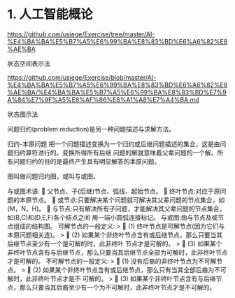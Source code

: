 # 1. 人工智能概论

https://github.com/usiege/Exercise/tree/master/AI-%E4%BA%BA%E5%B7%A5%E6%99%BA%E8%83%BD%E6%A6%82%E8%AE%BA

状态空间表示法


https://github.com/usiege/Exercise/blob/master/AI-%E4%BA%BA%E5%B7%A5%E6%99%BA%E8%83%BD%E6%A6%82%E8%AE%BA/%E4%BA%BA%E5%B7%A5%E6%99%BA%E8%83%BD%E7%9A%84%E7%9F%A5%E8%AF%86%E8%A1%A8%E7%A4%BA.md


状态图示法








问题归约(problem reduction)是另一种问题描述与求解方法。



归约-本原问题 把一个问题描述变换为一个归约或后继问题描述的集合，这是由问题归约算符进行的。变换所得所有后继 问题的解就意味着父辈问题的一个解。所有问题归约的目的是最终产生具有明显解答的本原问题。


图叫做问题归约图，或叫与或图。


与或图术语:  父节点、子(后继)节点、弧线、起始节点。  终叶节点:对应于原问题的本原节点。  或节点:只要解决某个问题就可解决其父辈问题的节点集合，如(M，N，H)。  与节点:只有解决所有子问题，才能解决其父辈问题的节点集合，如(B,C)和(D,E,F)各个结点之间 用一端小圆弧连接标记。 与或图:由与节点及或节点组成的结构图。 可解节点的一般定义: >  (1) 终叶节点是可解节点(因为它们与本原问题相关连)。 >  (2) 如果某个非终叶节点含有或后继节点，那么只要当其后继节点至少有一个是可解的时，此非终叶 节点才是可解的。 >  (3) 如果某个非终叶节点含有与后继节点，那么只要当其后继节点全部为可解时，此非终叶节点才是可解的。 不可解节点的一般定义: >  (1) 没有后裔的非终叶节点为不可解节点。 >  (2) 如果某个非终叶节点含有或后继节点，那么只有当其全部后裔为不可解时，此非终叶节点才是不 可解的。 >  (3) 如果某个非终叶节点含有与后继节点，那么只要当其后裔至少有一个为不可解时，此非终叶节点才是不可解的。































